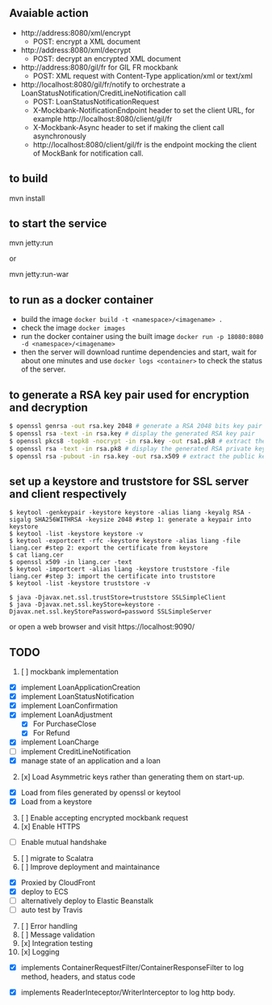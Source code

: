 ## Avaiable action
- http://address:8080/xml/encrypt
  - POST: encrypt a XML document
- http://address:8080/xml/decrypt
  - POST: decrypt an encrypted XML document
- http://address:8080/gil/fr for GIL FR mockbank
  - POST: XML request with Content-Type application/xml or text/xml
- http://localhost:8080/gil/fr/notify to orchestrate a LoanStatusNotification/CreditLineNotification call
  - POST: LoanStatusNotificationRequest
  - X-Mockbank-NotificationEndpoint header to set the client URL, for example http://localhost:8080/client/gil/fr
  - X-Mockbank-Async header to set if making the client call asynchronously
  - http://localhost:8080/client/gil/fr is the endpoint mocking the client of MockBank for notification call.



## to build
  mvn install
## to start the service
  mvn jetty:run
  
or

  mvn jetty:run-war

## to run as a docker container
  - build the image `docker build -t <namespace>/<imagename> .`
  - check the image `docker images`
  - run the docker container using the built image `docker run -p 18080:8080 -d <namespace>/<imagename>`
  - then the server will download runtime dependencies and start,
    wait for about one minutes and use `docker logs <container>` to check the status of the server.

## to generate a RSA key pair used for encryption and decryption
```bash
$ openssl genrsa -out rsa.key 2048 # generate a RSA 2048 bits key pair
$ openssl rsa -text -in rsa.key # display the generated RSA key pair
$ openssl pkcs8 -topk8 -nocrypt -in rsa.key -out rsa1.pk8 # extract the private key in PKCS8 format
$ openssl rsa -text -in rsa.pk8 # display the generated RSA private key
$ openssl rsa -pubout -in rsa.key -out rsa.x509 # extract the public key
```

## set up a keystore and truststore for SSL server and client respectively
```
$ keytool -genkeypair -keystore keystore -alias liang -keyalg RSA -sigalg SHA256WITHRSA -keysize 2048 #step 1: generate a keypair into keystore
$ keytool -list -keystore keystore -v
$ keytool -exportcert -rfc -keystore keystore -alias liang -file liang.cer #step 2: export the certificate from keystore
$ cat liang.cer
$ openssl x509 -in liang.cer -text
$ keytool -importcert -alias liang -keystore truststore -file liang.cer #step 3: import the certificate into truststore
$ keytool -list -keystore truststore -v

$ java -Djavax.net.ssl.trustStore=truststore SSLSimpleClient
$ java -Djavax.net.ssl.keyStore=keystore -Djavax.net.ssl.keyStorePassword=password SSLSimpleServer
```
or open a web browser and visit https://localhost:9090/


## TODO
1. [ ] mockbank implementation
  - [x] implement LoanApplicationCreation
  - [x] implement LoanStatusNotification
  - [x] implement LoanConfirmation
  - [x] implement LoanAdjustment
    - [x] For PurchaseClose
    - [x] For Refund
  - [x] implement LoanCharge
  - [ ] implement CreditLineNotification
  - [x] manage state of an application and a loan
2. [x] Load Asymmetric keys rather than generating them on start-up.
  - [x] Load from files generated by openssl or keytool
  - [x] Load from a keystore
3. [ ] Enable accepting encrypted mockbank request
4. [x] Enable HTTPS
  - [ ] Enable mutual handshake
5. [ ] migrate to Scalatra
6. [ ] Improve deployment and maintainance
  - [x] Proxied by CloudFront
  - [x] deploy to ECS
  - [ ] alternatively deploy to Elastic Beanstalk
  - [ ] auto test by Travis
7. [ ] Error handling
8. [ ] Message validation
9. [x] Integration testing
10. [x] Logging
  - [x] implements ContainerRequestFilter/ContainerResponseFilter to log method, headers, and status code
  - [x] implements ReaderInteceptor/WriterInterceptor to log http body.


  
